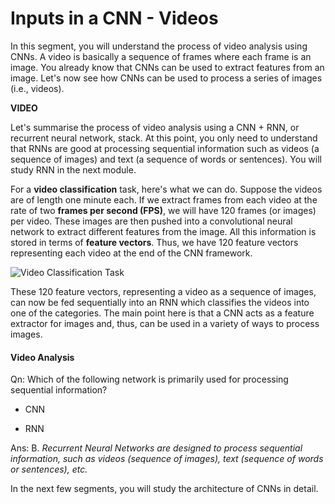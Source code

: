 # Inputs in a CNN - Videos

In this segment, you will understand the process of video analysis using CNNs. A video is basically a sequence of frames where each frame is an image. You already know that CNNs can be used to extract features from an image. Let's now see how CNNs can be used to process a series of images (i.e., videos).

**VIDEO**

Let's summarise the process of video analysis using a CNN + RNN, or recurrent neural network, stack. At this point, you only need to understand that RNNs are good at processing sequential information such as videos (a sequence of images) and text (a sequence of words or sentences). You will study RNN in the next module. 

For a **video classification** task, here's what we can do. Suppose the videos are of length one minute each. If we extract frames from each video at the rate of two **frames per second (FPS)**, we will have 120 frames (or images) per video. These images are then pushed into a convolutional neural network to extract different features from the image. All this information is stored in terms of **feature vectors**. Thus, we have 120 feature vectors representing each video at the end of the CNN framework. 

![Video Classification Task](https://i.ibb.co/KbzS6vh/Video-Classification-Task.jpg)

These 120 feature vectors, representing a video as a sequence of images, can now be fed sequentially into an RNN which classifies the videos into one of the categories. The main point here is that a CNN acts as a feature extractor for images and, thus, can be used in a variety of ways to process images.

#### Video Analysis

Qn: Which of the following network is primarily used for processing sequential information?

- CNN

- RNN

Ans: B. *Recurrent Neural Networks are designed to process sequential information, such as videos (sequence of images), text (sequence of words or sentences), etc.*

In the next few segments, you will study the architecture of CNNs in detail.